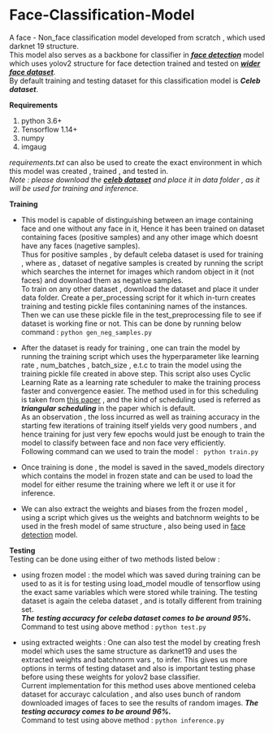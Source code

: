 # Face-Classification-Model
A face - Non_face classification model developed from scratch , which used darknet 19 structure.  
This model also serves as a backbone for classifier in [***face detection***](https://github.com/yogeesh-agarwal/Yolov2-Face_Detection) model which uses yolov2 structure for face detection trained and tested on [***wider face dataset***](http://shuoyang1213.me/WIDERFACE/).  
By default training and testing dataset for this classification model is ***Celeb dataset***.

**Requirements**  
1. python 3.6+
2. Tensorflow 1.14+
3. numpy
4. imgaug

*requirements.txt* can also be used to create the exact environment in which this model was created , trained , and tested in.  
*Note : please download the [**celeb dataset**](http://mmlab.ie.cuhk.edu.hk/projects/CelebA.html) and place it in data folder , as it will be used for training and inference.*

**Training**  
* This model is capable of distinguishing between an image containing face and one without any face in it, Hence it has been trained on dataset containing faces (positive samples) and any other image which doesnt have any faces (nagetive samples).  
Thus for positive samples , by default celeba dataset is used for training , where as , dataset of negative samples is created by running the script which searches the internet for images which random object in it (not faces) and download them as negative samples.  
To train on any other dataset , download the dataset and place it under data folder. Create a per_processing script for it which in-turn creates training and testing pickle files contanining names of the instances. Then we can use these pickle file in the test_preprocessing file to see if dataset is working fine or not.
This can be done  by running below command :  ```python gen_neg_samples.py```  

* After the dataset is ready for training , one can train the model by running the training script which uses the hyperparameter like learning rate , num_batches , batch_size , e.t.c to train the model using the training pickle file created in above step. This script also uses Cyclic Learning Rate as a learning rate scheduler to make the training process faster and convergence easier. The method used in for this scheduling is taken from [this paper](https://arxiv.org/pdf/1506.01186.pdf) , and the kind of scheduling used is referred as ***triangular scheduling*** in the paper which is default.    
As an observation , the loss incurred as well as training accuracy in the starting few iterations of training itself yields very good numbers , and hence training for just very few epochs would just be enough to train the model to classify between face and non face very efficiently.  
Following command can we used to train the model : ``` python train.py```  

* Once training is done , the model is saved in the saved_models directory which contains the model in frozen state and can be used to load the model for either resume the training where we left it or use it for inference.  

* We can also extract the weights and biases from the frozen model , using a script which gives us the weights and batchnorm weights to be used in the fresh model of same structure , also being used in [face detection](https://github.com/yogeesh-agarwal/Yolov2-Face_Detection) model.

**Testing**  
Testing can be done using either of two methods listed below :  
* using frozen model : the model which was saved during training can be used to as it is for testing using load_model moudle of tensorflow using the exact same variables which were stored while training. The testing dataset is again the celeba dataset , and is totally different from training set.   
***The testing accuracy for celeba dataset comes to be around 95%.***  
Command to test using above method : ```python test.py```  

* using extracted weights : One can also test the model by creating fresh model which uses the same structure as darknet19 and uses the extracted weights and batchnorm vars , to infer. This gives us more options in terms of testing dataset and also is important testing phase before using these weights for yolov2 base classifier.  
Current implementation for this method uses above mentioned celeba dataset for accurayc calculation , and also uses bunch of random downloaded images of faces to see the results of random images.
***The testing accuracy comes to be around 96%.***  
Command to test using above method : ```python inference.py```  
